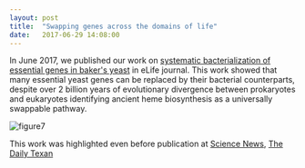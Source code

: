 ```yaml
---
layout: post
title:  "Swapping genes across the domains of life"
date:   2017-06-29 14:08:00
---
```

In June 2017, we published our work on [systematic bacterialization of essential genes in baker's yeast](https://elifesciences.org/articles/25093) in eLife journal. This work showed that many essential yeast genes can be replaced by their bacterial counterparts, despite over 2 billion years of evolutionary divergence between prokaryotes and eukaryotes identifying ancient heme biosynthesis as a universally swappable pathway.

![figure7](https://user-images.githubusercontent.com/28112083/27708080-41bb4cb6-5cdd-11e7-85e0-fe665be09c04.png)

This work was highlighted even before publication at [Science News](https://www.sciencenews.org/article/swapping-analogous-genes-no-problem-among-species), [The Daily Texan](http://www.dailytexanonline.com/2016/08/22/disease-research-kneads-yeast)
